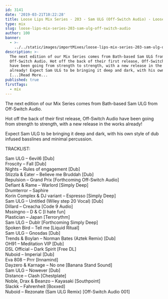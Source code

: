 ```yaml
---
id: 3141
date: '2019-03-21T10:22:28'
title: Loose Lips Mix Series - 203 - Sam ULG (Off-Switch Audio) - Loose Lips
type: mix
slug: loose-lips-mix-series-203-sam-ulg-off-switch-audio
author: 100
banner:
  - >-
    ../../static/images/importMixes/loose-lips-mix-series-203-sam-ulg-off-switch-audio/image3141.jpeg
description: >-
  The next edition of our Mix Series comes from Bath-based Sam ULG from
  Off-Switch Audio. Hot off the back of their first release, Off-Switch Audio
  have been going from strength to strength, with a new release in the works
  already! Expect Sam ULG to be bringing it deep and dark, with his own style of
  [...]Read More...
published: true
firstTags:
  - mix
---
```

The next edition of our Mix Series comes from Bath-based Sam ULG from Off-Switch Audio.

Hot off the back of their first release, Off-Switch Audio have been going from strength to strength, with a new release in the works already!

Expect Sam ULG to be bringing it deep and dark, with his own style of dub infused basslines and minimal percussion.

  

TRACKLIST:

Sam ULG – 6evil6 \[Dub\]  
Froscity – Fall \[Dub\]  
Nights – Rules of engagement \[Dub\]  
Stizzla & Eater – Believe me Bruddah \[Dub\]  
Repulsion – Grand Prix \[Forthcoming Off-Switch Audio\]  
Defiant & Rame – Warlord \[Simply Deep\]  
Drumterror – Saphire  
Korin Complex & DJ variant – Espresso \[Simply Deep\]  
Sam ULG – Untitled (Wiley step 20 Vocal) \[Dub\]  
Dillard – Creacha \[Code 9 Audio\]  
Mssingno – D & C \[I hate fun\]  
Plastician – Japan \[Terrorythm\]  
Sam ULG – Dublr \[Forthcoming Simply Deep\]  
Spoken Bird – Tell me \[Liquid Ritual\]  
Sam ULG – Gnosdas \[Dub\]  
Trends & Boylan – Norman Bates (Aztek Remix) \[Dub\]  
OH91 – Meditation VIP \[Dub\]  
DSL Official – Dark Spirit \[Free DL\]  
Nuboid – Imperial \[Dub\]  
Eva 808 – Prrr \[Innamind\]  
Dayzero & Karnage – No one \[Banana Stand Sound\]  
Sam ULG – Nowever \[Dub\]  
Distance – Clash \[Chestplate\]  
Noble, Drax & Beanzo – Kayasaki \[Southpoint\]  
Slackk – Fahrenheit \[Boxxed\]  
Nuboid – Rezonate (Sam ULG Remix) \[Off-Switch Audio 001\]